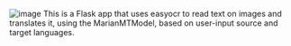 ![image](https://github.com/user-attachments/assets/a8e9afbb-578a-479e-a64b-c3296e74160e)
This is a Flask app that uses easyocr to read text on images and translates it, using the MarianMTModel, based on user-input source and target languages.
